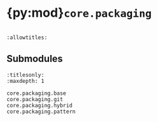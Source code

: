 # {py:mod}`core.packaging`

```{py:module} core.packaging
```

```{autodoc2-docstring} core.packaging
:allowtitles:
```

## Submodules

```{toctree}
:titlesonly:
:maxdepth: 1

core.packaging.base
core.packaging.git
core.packaging.hybrid
core.packaging.pattern
```
